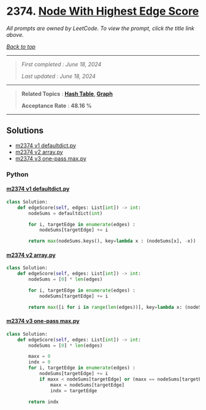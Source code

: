 # 2374. [Node With Highest Edge Score](<https://leetcode.com/problems/node-with-highest-edge-score>)

*All prompts are owned by LeetCode. To view the prompt, click the title link above.*

*[Back to top](<../README.md>)*

------

> *First completed : June 18, 2024*
>
> *Last updated : June 18, 2024*

------

> **Related Topics** : **[Hash Table](<by_topic/Hash Table.md>), [Graph](<by_topic/Graph.md>)**
>
> **Acceptance Rate** : **48.16 %**

------

## Solutions

- [m2374 v1 defaultdict.py](<../my-submissions/m2374 v1 defaultdict.py>)
- [m2374 v2 array.py](<../my-submissions/m2374 v2 array.py>)
- [m2374 v3 one-pass max.py](<../my-submissions/m2374 v3 one-pass max.py>)
### Python
#### [m2374 v1 defaultdict.py](<../my-submissions/m2374 v1 defaultdict.py>)
```Python
class Solution:
    def edgeScore(self, edges: List[int]) -> int:
        nodeSums = defaultdict(int)

        for i, targetEdge in enumerate(edges) :
            nodeSums[targetEdge] += i

        return max(nodeSums.keys(), key=lambda x : (nodeSums[x], -x))
```

#### [m2374 v2 array.py](<../my-submissions/m2374 v2 array.py>)
```Python
class Solution:
    def edgeScore(self, edges: List[int]) -> int:
        nodeSums = [0] * len(edges)

        for i, targetEdge in enumerate(edges) :
            nodeSums[targetEdge] += i

        return max([i for i in range(len(edges))], key=lambda x: (nodeSums[x], -x))
```

#### [m2374 v3 one-pass max.py](<../my-submissions/m2374 v3 one-pass max.py>)
```Python
class Solution:
    def edgeScore(self, edges: List[int]) -> int:
        nodeSums = [0] * len(edges)

        maxx = 0
        indx = 0
        for i, targetEdge in enumerate(edges) :
            nodeSums[targetEdge] += i
            if maxx < nodeSums[targetEdge] or (maxx == nodeSums[targetEdge] and indx > targetEdge):
                maxx = nodeSums[targetEdge]
                indx = targetEdge
        
        return indx
```

